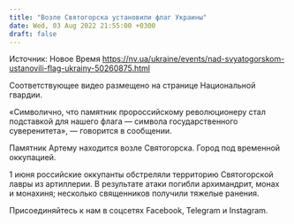 ```yaml
---
title: "Возле Святогорска установили флаг Украины"
date: Wed, 03 Aug 2022 21:55:00 +0300
draft: false
---
```

Источник: Новое Время https://nv.ua/ukraine/events/nad-svyatogorskom-ustanovili-flag-ukrainy-50260875.html


 Соответствующее видео размещено на странице Национальной гвардии.

«Символично, что памятник пророссийскому революционеру стал подставкой для нашего флага — символа государственного суверенитета», — говорится в сообщении.

Памятник Артему находится возле Святогорска. Город под временной оккупацией.

1 июня российские оккупанты обстреляли территорию Святогорской лавры из артиллерии. В результате атаки погибли архимандрит, монах и монахиня; несколько священников получили тяжелые ранения.

Присоединяйтесь к нам в соцсетях Facebook, Telegram и Instagram.
